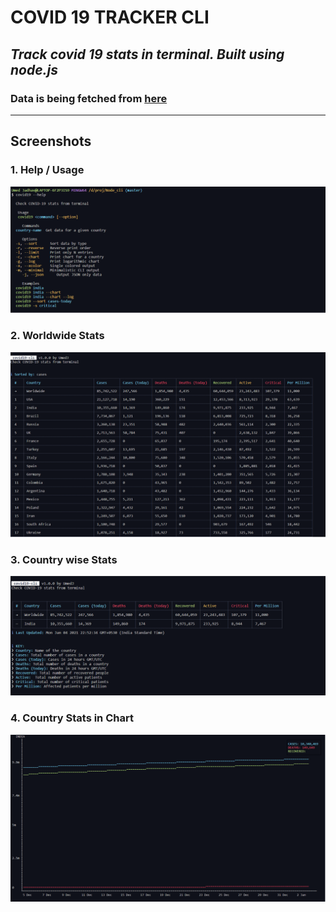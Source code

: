 # COVID 19 TRACKER CLI
## *Track covid 19 stats in terminal. Built using node.js*

### Data is being fetched from [here](https://corona.lmao.ninja/)


-----------------------------

## Screenshots

### 1. Help / Usage 
![Help/Usage Screenshot](images/cli_help.png)

### 2. Worldwide Stats
![WorlWide Stats Screenshot](images/cli_wordwide_stats.png)

### 3. Country wise Stats
![ Country wise Stats Screenshot](images/cli_country_stats.png)

### 4. Country Stats in Chart
![Country stats in Chart Screenshot](images/cli_country_chart.png)
